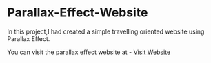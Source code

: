 # Parallax-Effect-Website

In this project,I had created a simple travelling oriented website using Parallax Effect.

You can visit the parallax effect website at - 
[Visit Website](https://iamtoshal.github.io/Parallax-Effect-Website/)

